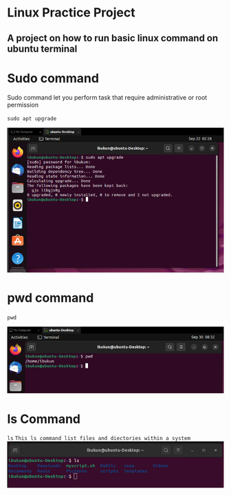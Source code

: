 # Linux Practice Project

## A project on how to run **basic linux command** on ubuntu terminal

# Sudo command

Sudo command let you perform task that require administrative or root permission

`sudo apt upgrade`

![Alt text](images/sudo.png)

# pwd command

`pwd`

![Alt text](images/pwd.png)

# ls Command
`ls`
`This ls command list files and diectories within a system`
![Alt text](images/ls.png)
